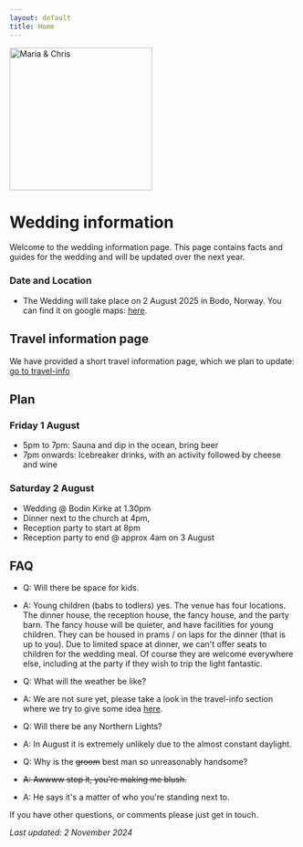 ```yaml
---
layout: default
title: Home
---
```


<img src="{{ '/img/3c6b3e96-adc5-4264-baa0-c18d0e2f9efb.jpg' | relative_url }}" alt="Maria & Chris" width="250px">



# **Wedding information**
Welcome to the wedding information page. This page contains facts and guides for the wedding and will be updated over the next year. 

### **Date and Location**
- The Wedding will take place on 2 August 2025 in Bodo, Norway. You can find it on google maps: <a href="https://maps.app.goo.gl/g4zBsFW85n4vBDAp6"> here</a>.

## **Travel information page**
We have provided a short travel information page, which we plan to update: [go to travel-info](/travel-info)

## **Plan**

### **Friday 1 August**
- 5pm to 7pm: Sauna and dip in the ocean, bring beer
- 7pm onwards: Icebreaker drinks, with an activity followed by cheese and wine

### **Saturday 2 August**
- Wedding @ Bodin Kirke at 1.30pm
- Dinner next to the church at 4pm, 
- Reception party to start at 8pm
- Reception party to end @ approx 4am on 3 August

## **FAQ**
- Q: Will there be space for kids.
- A: Young children (babs to todlers) yes. The venue has four locations. The dinner house, the reception house, the fancy house, and the party barn. The fancy house will be quieter, and have facilities for young children. They can be housed in prams / on laps for the dinner (that is up to you). Due to limited space at dinner, we can't offer seats to children for the wedding meal. Of course they are welcome everywhere else, including at the party if they wish to trip the light fantastic. 

- Q: What will the weather be like?
- A: We are not sure yet, please take a look in the travel-info section where we try to give some idea [here](/wedding/).

- Q: Will there be any Northern Lights?
- A: In August it is extremely unlikely due to the almost constant daylight.

- Q: Why is the ~~groom~~ best man so unreasonably handsome?
- ~~A: Awwww stop it, you're making me blush.~~
- A: He says it's a matter of who you're standing next to.

If you have other questions, or comments please just get in touch.


_Last updated: 2 November 2024_